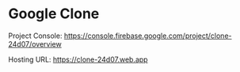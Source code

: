 # Google Clone

Project Console: https://console.firebase.google.com/project/clone-24d07/overview

Hosting URL: https://clone-24d07.web.app
